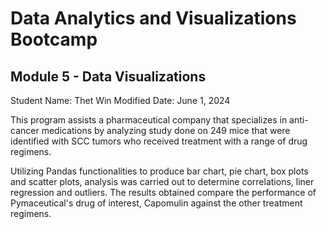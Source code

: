 # Data Analytics and Visualizations Bootcamp 
## Module 5 - Data Visualizations

Student Name: Thet Win
Modified Date: June 1, 2024

This program assists a pharmaceutical company that specializes in anti-cancer medications
by analyzing study done on 249 mice that were identified with SCC tumors who received treatment
with a range of drug regimens.

Utilizing Pandas functionalities to produce bar chart, pie chart, box plots and scatter plots, 
analysis was carried out to determine correlations, liner regression and outliers.
The results obtained compare the performance of Pymaceutical's drug of interest, Capomulin against the other 
treatment regimens.
